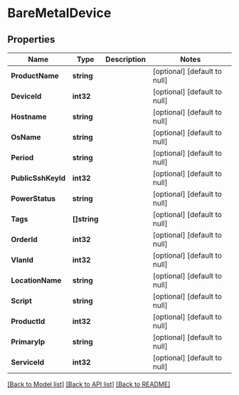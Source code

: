 # BareMetalDevice

## Properties
Name | Type | Description | Notes
------------ | ------------- | ------------- | -------------
**ProductName** | **string** |  | [optional] [default to null]
**DeviceId** | **int32** |  | [optional] [default to null]
**Hostname** | **string** |  | [optional] [default to null]
**OsName** | **string** |  | [optional] [default to null]
**Period** | **string** |  | [optional] [default to null]
**PublicSshKeyId** | **int32** |  | [optional] [default to null]
**PowerStatus** | **string** |  | [optional] [default to null]
**Tags** | **[]string** |  | [optional] [default to null]
**OrderId** | **int32** |  | [optional] [default to null]
**VlanId** | **int32** |  | [optional] [default to null]
**LocationName** | **string** |  | [optional] [default to null]
**Script** | **string** |  | [optional] [default to null]
**ProductId** | **int32** |  | [optional] [default to null]
**PrimaryIp** | **string** |  | [optional] [default to null]
**ServiceId** | **int32** |  | [optional] [default to null]

[[Back to Model list]](../README.md#documentation-for-models) [[Back to API list]](../README.md#documentation-for-api-endpoints) [[Back to README]](../README.md)


